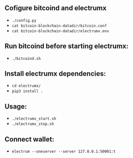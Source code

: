 ## Cofigure bitcoind and electrumx
* `./config.py`
* `cat bitcoin-blockchain-datadir/bitcoin.conf`
* `cat bitcoin-blockchain-datadir/electrumx.env`

## Run bitcoind before starting electrumx:
* `./bitcoind.sh`

## Install electrumx dependencies:
* `cd electrumx/`
* `pip3 install .`

## Usage:
* `./electrumx_start.sh`
* `./electrumx_stop.sh`

## Connect wallet:
* `electrum --oneserver --server 127.0.0.1:50001:t`
